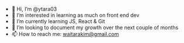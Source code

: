 - 👋 Hi, I’m @ytara03
- 👀 I’m interested in learning as much on front end dev
- 🌱 I’m currently learning JS, React & Git
- 💞️ I’m looking to document my growth over the next couple of months
- 📫 How to reach me: <email><waitarakim@gmail.com>

<!---
ytara03/ytara03 is a ✨ special ✨ repository because its `README.md` (this file) appears on your GitHub profile.
You can click the Preview link to take a look at your changes.
--->
